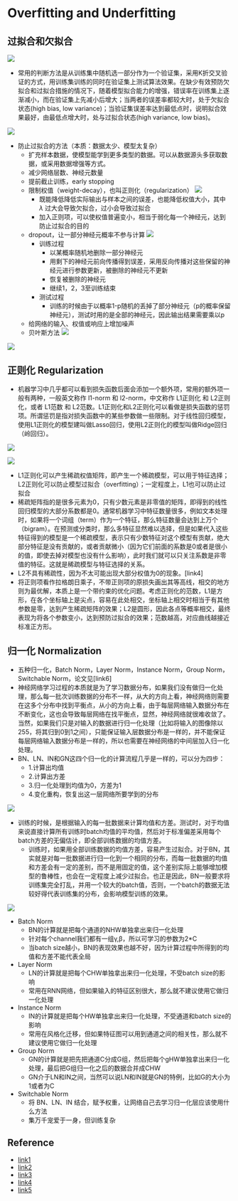 # Overfitting and Underfitting

## 过拟合和欠拟合

![](https://img-blog.csdn.net/20171102211431879?watermark/2/text/aHR0cDovL2Jsb2cuY3Nkbi5uZXQvcXFfMTgyNTQzODU=/font/5a6L5L2T/fontsize/400/fill/I0JBQkFCMA==/dissolve/70/gravity/Center)

- 常用的判断方法是从训练集中随机选一部分作为一个验证集，采用K折交叉验证的方式，用训练集训练的同时在验证集上测试算法效果。在缺少有效预防欠拟合和过拟合措施的情况下，随着模型拟合能力的增强，错误率在训练集上逐渐减小，而在验证集上先减小后增大；当两者的误差率都较大时，处于欠拟合状态(high bias, low variance)；当验证集误差率达到最低点时，说明拟合效果最好，由最低点增大时，处与过拟合状态(high variance, low bias)。

![](https://img-blog.csdn.net/20180210231144566?watermark/2/text/aHR0cDovL2Jsb2cuY3Nkbi5uZXQvbmluaV9jb2RlZA==/font/5a6L5L2T/fontsize/400/fill/I0JBQkFCMA==/dissolve/70)

- 防止过拟合的方法（本质：数据太少、模型太复杂）
    - 扩充样本数据，使模型能学到更多类型的数据。可以从数据源头多获取数据，或采用数据增强等方式。
    - 减少网络层数、神经元数量
    - 提前截止训练，early stopping
    - 限制权值（weight-decay），也叫正则化（regularization）
    ![](https://img-blog.csdn.net/20171102210510340?watermark/2/text/aHR0cDovL2Jsb2cuY3Nkbi5uZXQvcXFfMTgyNTQzODU=/font/5a6L5L2T/fontsize/400/fill/I0JBQkFCMA==/dissolve/70/gravity/Center)
        - 既能降低降低实际输出与样本之间的误差，也能降低权值大小，其中 $\lambda$ 过大会导致欠拟合，过小会导致过拟合
        - 加入正则项，可以使权值普遍变小，相当于弱化每一个神经元，达到防止过拟合的目的
    - dropout，让一部分神经元概率不参与计算
    ![](https://img-blog.csdn.net/20171102211233924?watermark/2/text/aHR0cDovL2Jsb2cuY3Nkbi5uZXQvcXFfMTgyNTQzODU=/font/5a6L5L2T/fontsize/400/fill/I0JBQkFCMA==/dissolve/70/gravity/Center)
        - 训练过程
            - 以某概率随机地删除一部分神经元
            - 用剩下的神经元前向传播得到误差，采用反向传播对这些保留的神经元进行参数更新，被删除的神经元不更新
            - 恢复被删除的神经元
            - 继续1，2，3至训练结束
        - 测试过程
            - 训练的时候由于以概率1-p随机的丢掉了部分神经元（p的概率保留神经元），测试时用的是全部的神经元，因此输出结果需要乘以p
    - 给网络的输入、权值或响应上增加噪声
    - 贝叶斯方法
    ![](https://pic3.zhimg.com/80/v2-88170130d8bac2f6f54998473ec99b95_1440w.jpg?source=1940ef5c)

![](https://pic3.zhimg.com/80/v2-1c0588c97d1302b0e7bc8c6d5eede473_1440w.jpg?source=1940ef5c)

## 正则化 Regularization
- 机器学习中几乎都可以看到损失函数后面会添加一个额外项，常用的额外项一般有两种，一般英文称作 l1-norm 和 l2-norm，中文称作 L1正则化 和 L2正则化，或者 L1范数 和 L2范数。L1正则化和L2正则化可以看做是损失函数的惩罚项。所谓惩罚是指对损失函数中的某些参数做一些限制。对于线性回归模型，使用L1正则化的模型建叫做Lasso回归，使用L2正则化的模型叫做Ridge回归（岭回归）。

![](https://imgconvert.csdnimg.cn/aHR0cDovL2ltZy5ibG9nLmNzZG4ubmV0LzIwMTYwOTA0MTg0MjI4MTU4?x-oss-process=image/format,png#pic_center)

![](https://imgconvert.csdnimg.cn/aHR0cDovL2ltZy5ibG9nLmNzZG4ubmV0LzIwMTYwOTA0MTg0MzE0MzMz?x-oss-process=image/format,png#pic_center)

- L1正则化可以产生稀疏权值矩阵，即产生一个稀疏模型，可以用于特征选择；L2正则化可以防止模型过拟合（overfitting）；一定程度上，L1也可以防止过拟合
- 稀疏矩阵指的是很多元素为0，只有少数元素是非零值的矩阵，即得到的线性回归模型的大部分系数都是0。通常机器学习中特征数量很多，例如文本处理时，如果将一个词组（term）作为一个特征，那么特征数量会达到上万个（bigram）。在预测或分类时，那么多特征显然难以选择，但是如果代入这些特征得到的模型是一个稀疏模型，表示只有少数特征对这个模型有贡献，绝大部分特征是没有贡献的，或者贡献微小（因为它们前面的系数是0或者是很小的值，即使去掉对模型也没有什么影响），此时我们就可以只关注系数是非零值的特征。这就是稀疏模型与特征选择的关系。
- L2不具有稀疏性，因为不太可能出现大部分权值为0的现象。[link4]
- 将正则项看作拉格朗日乘子，不带正则项的原损失画出其等高线，相交的地方则为最优解，本质上是一个带约束的优化问题。考虑正则化的范数，L1是方形，在各个坐标轴上是尖点，容易在此处相交，坐标轴上相交时相当于有其他参数是零，达到产生稀疏矩阵的效果；L2是圆形，因此各点等概率相交，最终表现为将各个参数变小，达到预防过拟合的效果；范数越高，对应曲线越接近标准正方形。

## 归一化 Normalization
- 五种归一化，Batch Norm，Layer Norm，Instance Norm，Group Norm，Switchable Norm，论文见[link6]
- 神经网络学习过程的本质就是为了学习数据分布，如果我们没有做归一化处理，那么每一批次训练数据的分布不一样，从大的方向上看，神经网络则需要在这多个分布中找到平衡点，从小的方向上看，由于每层网络输入数据分布在不断变化，这也会导致每层网络在找平衡点，显然，神经网络就很难收敛了。当然，如果我们只是对输入的数据进行归一化处理（比如将输入的图像除以255，将其归到0到1之间），只能保证输入层数据分布是一样的，并不能保证每层网络输入数据分布是一样的，所以也需要在神经网络的中间层加入归一化处理。
- BN、LN、IN和GN这四个归一化的计算流程几乎是一样的，可以分为四步：
    - 1.计算出均值
    - 2.计算出方差
    - 3.归一化处理到均值为0，方差为1
    - 4.变化重构，恢复出这一层网络所要学到的分布

![](https://img-blog.csdnimg.cn/20190817111941649.png?x-oss-process=image/watermark,type_ZmFuZ3poZW5naGVpdGk,shadow_10,text_aHR0cHM6Ly9ibG9nLmNzZG4ubmV0L3UwMTMyODkyNTQ=,size_16,color_FFFFFF,t_70)

- 训练的时候，是根据输入的每一批数据来计算均值和方差。测试时，对于均值来说直接计算所有训练时batch均值的平均值，然后对于标准偏差采用每个batch方差的无偏估计，即全部训练数据的均值方差。
    - 训练时，如果用全部训练数据的均值方差，容易产生过拟合。对于BN，其实就是对每一批数据进行归一化到一个相同的分布，而每一批数据的均值和方差会有一定的差别，而不是用固定的值，这个差别实际上能够增加模型的鲁棒性，也会在一定程度上减少过拟合。也正是因此，BN一般要求将训练集完全打乱，并用一个较大的batch值，否则，一个batch的数据无法较好得代表训练集的分布，会影响模型训练的效果。

![](https://img-blog.csdnimg.cn/20190817112054946.png?x-oss-process=image/watermark,type_ZmFuZ3poZW5naGVpdGk,shadow_10,text_aHR0cHM6Ly9ibG9nLmNzZG4ubmV0L3UwMTMyODkyNTQ=,size_16,color_FFFFFF,t_70)

- Batch Norm
    - BN的计算就是把每个通道的NHW单独拿出来归一化处理
    - 针对每个channel我们都有一组γ,β，所以可学习的参数为2*C
    - 当batch size越小，BN的表现效果也越不好，因为计算过程中所得到的均值和方差不能代表全局
- Layer Norm
    - LN的计算就是把每个CHW单独拿出来归一化处理，不受batch size的影响
    - 常用在RNN网络，但如果输入的特征区别很大，那么就不建议使用它做归一化处理
- Instance Norm
    - IN的计算就是把每个HW单独拿出来归一化处理，不受通道和batch size的影响
    - 常用在风格化迁移，但如果特征图可以用到通道之间的相关性，那么就不建议使用它做归一化处理
- Group Norm
    - GN的计算就是把先把通道C分成G组，然后把每个gHW单独拿出来归一化处理，最后把G组归一化之后的数据合并成CHW
    - GN介于LN和IN之间，当然可以说LN和IN就是GN的特例，比如G的大小为1或者为C
- Switchable Norm
    - 将 BN、LN、IN 结合，赋予权重，让网络自己去学习归一化层应该使用什么方法
    - 集万千宠爱于一身，但训练复杂

## Reference
- [link1](https://blog.csdn.net/weixin_42575020/article/details/82949285)
- [link2](https://zhuanlan.zhihu.com/p/462183031)
- [link3](https://www.zhihu.com/question/20924039)
- [link4](https://blog.csdn.net/jinping_shi/article/details/52433975)
- [link5](https://blog.csdn.net/u013289254/article/details/99690730)